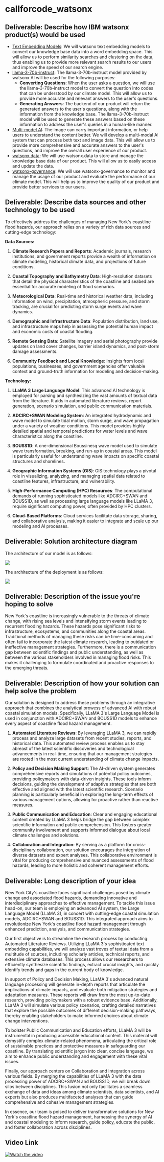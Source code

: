 # callforcode_watsonx

## Deliverable: Describe how IBM watsonx product(s) would be used

- [Text Embedding Models](https://eu-de.dataplatform.cloud.ibm.com/docs/content/wsj/analyze-data/fm-models-embed.html?context=wx): We will watsonx text embedding models to convert our knowledge base data into a word embedding space. This will allow us to perform similarity searches and clustering on the data, thus enabling us to provide more relevant search results to our users and improve the speed of our search engine.
- [llama-3-70b-instruct](https://www.ibm.com/products/watsonx-ai/foundation-models): The llama-3-70b-instruct model provided by watsonx AI will be used for the following purposes:
  - **Converting Questions**: When the user asks a question, we will use the llama-3-70b-instruct model to convert the question into codes that can be understood by our climate model. This will allow us to provide more accurate and relevant answers to the user's questions.
  - **Generating Answers**: The backend of our product will return the generated answers to the user's questions, along with the information from the knowledge base. The llama-3-70b-instruct model will be used to generate these answers based on these information to address the user's queries in a human-like manner.
- [Multi-model AI](https://www.ibm.com/products/watsonx-ai): The image can carry important information, or help users to understand the content better. We will develop a multi-modal AI system that can process both text and image data. This will allow us to provide more comprehensive and accurate answers to the user's questions, and improve the overall user experience of our product.
- [watsonx.data](https://www.ibm.com/products/watsonx-data): We will use watsonx.data to store and manage the knowledge base data of our product. This will allow us to easily access and update the data.
- [watsonx-governance](https://www.ibm.com/products/watsonx-governance): We will use watsonx-governance to monitor and manage the usage of our product and evaluate the performance of our climate model. This will help us to improve the quality of our product and provide better services to our users.

## Deliverable: Describe data sources and other technology to be used

To effectively address the challenges of managing New York's coastline flood hazards, our approach relies on a variety of rich data sources and cutting-edge technology:

**Data Sources:**

1. **Climate Research Papers and Reports**: Academic journals, research institutions, and government reports provide a wealth of information on climate modeling, historical climate data, and projections of future conditions.

2. **Coastal Topography and Bathymetry Data**: High-resolution datasets that detail the physical characteristics of the coastline and seabed are essential for accurate modeling of flood scenarios.

3. **Meteorological Data**: Real-time and historical weather data, including information on wind, precipitation, atmospheric pressure, and storm tracking, are crucial for predicting storm surge events and wave dynamics.

4. **Demographic and Infrastructure Data**: Population distribution, land use, and infrastructure maps help in assessing the potential human impact and economic costs of coastal flooding.

5. **Remote Sensing Data**: Satellite imagery and aerial photography provide updates on land cover changes, barrier island dynamics, and post-storm damage assessments.

6. **Community Feedback and Local Knowledge**: Insights from local populations, businesses, and government agencies offer valuable context and ground-truth information for modeling and decision-making.

**Technology:**

1. **LLaMA 3 Large Language Model**: This advanced AI technology is employed for parsing and synthesizing the vast amounts of textual data from the literature. It aids in automated literature reviews, report generation, scenario simulation, and public communication materials.

2. **ADCIRC+SWAN Modeling System**: An integrated hydrodynamic and wave model to simulate tidal motion, storm surge, and wave propagation under a variety of weather conditions. This model provides highly detailed spatial and temporal predictions for water levels and wave characteristics along the coastline.

3. **BOUSS1D**: A one-dimensional Boussinesq wave model used to simulate wave transformation, breaking, and run-up in coastal areas. This model is particularly useful for understanding wave impacts on specific coastal structures and shorelines.

4. **Geographic Information Systems (GIS)**: GIS technology plays a pivotal role in visualizing, analyzing, and managing spatial data related to coastline features, infrastructure, and vulnerability.

5. **High-Performance Computing (HPC) Resources**: The computational demands of running sophisticated models like ADCIRC+SWAN and BOUSS1D, as well as processing large language models like LLaMA 3, require significant computing power, often provided by HPC clusters.

6. **Cloud-Based Platforms**: Cloud services facilitate data storage, sharing, and collaborative analysis, making it easier to integrate and scale up our modeling and AI processes.

## Deliverable: Solution architecture diagram

The architecture of our model is as follows:

![](./images/model_arch.png)

The architecture of the deployment is as follows:

![](./images/deployment_arch.png)

## Deliverable: Description of the issue you're hoping to solve

New York's coastline is increasingly vulnerable to the threats of climate change, with rising sea levels and intensifying storm events leading to recurrent flooding hazards. These hazards pose significant risks to infrastructure, ecosystems, and communities along the coastal areas. Traditional methods of managing these risks can be time-consuming and often fail to incorporate the latest climate research, leading to outdated or ineffective management strategies. Furthermore, there is a communication gap between scientific findings and public understanding, as well as between the various stakeholders involved in managing flood risks. This makes it challenging to formulate coordinated and proactive responses to the emerging threats.

## Deliverable: Description of how your solution can help solve the problem


Our solution is designed to address these problems through an integrative approach that combines the analytical prowess of advanced AI with robust coastal simulation models. Specifically, LLaMA 3's Large Language Model is used in conjunction with ADCIRC+SWAN and BOUSS1D models to enhance every aspect of coastline flood hazard management.

1. **Automated Literature Reviews**: By leveraging LLaMA 3, we can rapidly process and analyze large datasets from recent studies, reports, and historical data. This automated review process enables us to stay abreast of the latest scientific discoveries and technological advancements in real-time, ensuring that our management strategies are rooted in the most current understanding of climate change impacts.

2. **Policy and Decision Making Support**: The AI-driven system generates comprehensive reports and simulations of potential policy outcomes, providing policymakers with data-driven insights. These tools inform decisions, guiding the development of adaptive strategies that are both effective and aligned with the latest scientific research. Scenario planning is particularly beneficial in exploring the long-term effects of various management options, allowing for proactive rather than reactive measures.

3. **Public Communication and Education**: Clear and engaging educational content created by LLaMA 3 helps bridge the gap between complex scientific information and public comprehension. This fosters greater community involvement and supports informed dialogue about local climate challenges and solutions.

4. **Collaboration and Integration**: By serving as a platform for cross-disciplinary collaboration, our solution encourages the integration of diverse datasets and expert analyses. This collaborative environment is vital for producing comprehensive and nuanced assessments of flood hazards, leading to more holistic and coherent management efforts.

## Deliverable: Long description of your idea

New York City's coastline faces significant challenges posed by climate change and associated flood hazards, demanding innovative and interdisciplinary approaches to effective management. To tackle this issue head-on, our team is employing an advanced AI system, the Large Language Model (LLaMA 3), in concert with cutting-edge coastal simulation models, ADCIRC+SWAN and BOUSS1D. This integrated approach aims to revolutionize New York's coastline flood hazard management through enhanced prediction, analysis, and communication strategies.

Our first objective is to streamline the research process by conducting Automated Literature Reviews. Utilizing LLaMA 3's sophisticated text embedding capabilities, we will analyze vast troves of textual data from a multitude of sources, including scholarly articles, technical reports, and extensive climate databases. This process allows our researchers to efficiently synthesize scientific findings, extract crucial insights, and quickly identify trends and gaps in the current body of knowledge.

In support of Policy and Decision Making, LLaMA 3's advanced natural language processing will generate in-depth reports that articulate the implications of climate impacts, and evaluate both mitigation strategies and adaptation measures. These reports will draw from the most up-to-date research, providing policymakers with a robust evidence base. Additionally, LLaMA 3 will simulate various policy scenarios, crafting detailed narratives that explore the possible outcomes of different decision-making pathways, thereby enabling stakeholders to make informed choices about climate change interventions.

To bolster Public Communication and Education efforts, LLaMA 3 will be instrumental in producing accessible educational content. This material will demystify complex climate-related phenomena, articulating the critical role of sustainable practices and protective measures in safeguarding our coastline. By translating scientific jargon into clear, concise language, we aim to enhance public understanding and engagement with these vital issues.

Finally, our approach centers on Collaboration and Integration across various fields. By merging the capabilities of LLaMA 3 with the data processing power of ADCIRC+SWAN and BOUSS1D, we will break down silos between disciplines. This fusion not only facilitates a seamless exchange of data and ideas among climate scientists, data scientists, and AI experts but also produces multifaceted analyses that can guide comprehensive and cohesive management strategies.

In essence, our team is poised to deliver transformative solutions for New York's coastline flood hazard management, harnessing the synergy of AI and coastal modeling to inform research, guide policy, educate the public, and foster collaboration across disciplines.

## Video Link

[![Watch the video](https://img.youtube.com/vi/1QwUk6J1v1A/maxresdefault.jpg)](https://youtu.be/TjDj1Z2cWSM)